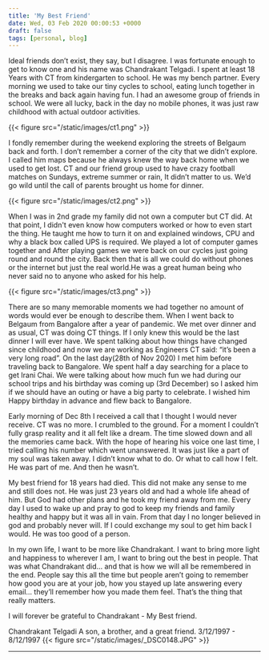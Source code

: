 ```yaml
---
title: 'My Best Friend'
date: Wed, 03 Feb 2020 00:00:53 +0000
draft: false
tags: [personal, blog]
---
```

Ideal friends don’t exist, they say, but I disagree. I was fortunate enough to get to know one and his name was Chandrakant Telgadi. I spent at least  18 Years with CT from kindergarten to school. He was my bench partner. Every morning we used to take our tiny cycles to school, eating lunch together in the breaks and back again having fun. I had an awesome group of friends in school. We were all lucky, back in the day no mobile phones, it was just raw childhood with actual outdoor activities.

{{< figure src="/static/images/ct1.png"  >}}


I fondly remember during the weekend exploring the streets of Belgaum back and forth. I don’t remember a corner of the city that we didn’t explore. I called him maps because he always knew the way back home when we used to get lost. CT and our friend group used to have crazy football matches on Sundays, extreme summer or rain, It didn’t matter to us. We’d go wild until the call of parents brought us home for dinner. 

{{< figure src="/static/images/ct2.png"  >}}

When I was in 2nd grade my family did not own a computer but CT did. At that point, I didn't even know how computers worked or how to even start the thing. He taught me how to turn it on and explained windows, CPU and why a black box called UPS is required. We played a lot of computer games together and After playing games we were back on our cycles just going round and round the city. Back then that is all we could do without phones or the internet but just the real world.He was a great human being who never said no to anyone who asked for his help. 

{{< figure src="/static/images/ct3.png"  >}}

There are so many memorable moments we had together no amount of words would ever be enough to describe them. When I went back to Belgaum from Bangalore after a year of pandemic. We met over dinner and as usual, CT was doing CT things. If I only knew this would be the last dinner I will ever have. We spent talking about how things have changed since childhood and now we are working as Engineers CT said: “it’s been a very long road”. On the last day(28th of Nov 2020) I met him before traveling back to Bangalore. We spent half a day searching for a place to get Irani Chai. We were talking about how much fun we had during our school trips and his birthday was coming up (3rd December) so I asked him if we should have an outing or have a big party to celebrate. I wished him Happy birthday in advance and flew back to Bangalore.

Early morning of Dec 8th I received a call that I thought I would never receive. CT was no more. I crumbled to the ground. For a moment I couldn’t fully grasp reality and it all felt like a dream. The time slowed down and all the memories came back. With the hope of hearing his voice one last time, I tried calling his number which went unanswered. It was just like a part of my soul was taken away. I didn’t know what to do. Or what to call how I felt. He was part of me. And then he wasn’t.


My best friend for 18 years had died. This did not make any sense to me and still does not. He was just 23 years old and had a whole life ahead of him. But God had other plans and he took my friend away from me. Every day I used to wake up and pray to god to keep my friends and family healthy and happy but it was all in vain. From that day I no longer believed in god and probably never will. If I could exchange my soul to get him back I would. He was too good of a person. 

 In my own life, I want to be more like Chandrakant. I want to bring more light and happiness to wherever I am, I want to bring out the best in people. That was what Chandrakant did… and that is how we will all be remembered in the end. People say this all the time but people aren’t going to remember how good you are at your job, how you stayed up late answering every email… they’ll remember how you made them feel. That’s the thing that really matters.
 
I will forever be grateful to Chandrakant - My Best friend.

Chandrakant Telgadi 
A son, a brother, and a great friend.
3/12/1997 - 8/12/1997
{{< figure src="/static/images/_DSC0148.JPG"  >}}


---